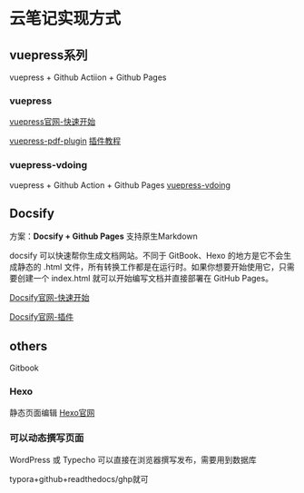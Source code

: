 # 云笔记实现方式

## vuepress系列
vuepress + Github Actiion + Github Pages

### vuepress
[vuepress官网-快速开始](https://vuepress.vuejs.org/zh/guide/)

[vuepress-pdf-plugin](https://juejin.cn/s/vuepress-plugin-pdf-export)
[插件教程](https://xhhdd.cc/index.php/archives/80/)

### vuepress-vdoing
vuepress + Github Action + Github Pages
[vuepress-vdoing](https://lanyinemt.github.io/pages/52d5c3/)

## Docsify
方案：**Docsify + Github Pages**
支持原生Markdown

docsify 可以快速帮你生成文档网站。不同于 GitBook、Hexo 的地方是它不会生成静态的 .html 文件，所有转换工作都是在运行时。如果你想要开始使用它，只需要创建一个 index.html 就可以开始编写文档并直接部署在 GitHub Pages。

[Docsify官网-快速开始](https://docsify.js.org/#/zh-cn/quickstart)

[Docsify官网-插件](https://docsify.js.org/#/awesome?id=plugins)


## others
Gitbook


### Hexo
静态页面编辑
[Hexo官网](https://hexo.io/zh-cn/index.html)

### 可以动态撰写页面
WordPress 或 Typecho  可以直接在浏览器撰写发布，需要用到数据库


typora+github+readthedocs/ghp就可
